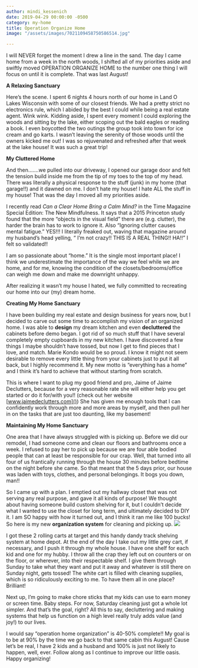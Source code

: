 ```yaml
---
author: mindi_kessenich
date: 2019-04-29 00:00:00 -0500
category: my-home
title: Operation Organize Home
image: "/assets/images/7021109458750586514.jpg"

---
```

I will NEVER forget the moment I drew a line in the sand. The day I came home from a week in the north woods, I shifted all of my priorities aside and swiftly moved OPERATION ORGANIZE HOME to the number one thing I will focus on until it is complete. That was last August!

**A Relaxing Sanctuary**

Here’s the scene. I spent 6 nights 4 hours north of our home in Land O Lakes Wisconsin with some of our closest friends. We had a pretty strict no electronics rule, which I abided by the best I could while being a real estate agent. Wink wink. Kidding aside, I spent every moment I could exploring the woods and sitting by the lake, either scoping out the bald eagles or reading a book. I even boycotted the two outings the group took into town for ice cream and go karts. I wasn’t leaving the serenity of those woods until the owners kicked me out! I was so rejuvenated and refreshed after that week at the lake house! It was such a great trip!

**My Cluttered Home**

And then.......we pulled into our driveway, I opened our garage door and felt the tension build inside me from the tip of my toes to the top of my head. There was literally a physical response to the stuff (junk) in my home (that garage!!) and it dawned on me. I don’t hate my house! I hate ALL the stuff in my house! That was the day I moved all my priorities aside.

I recently read _Can a Clear Home Bring a Calm Mind?_ in the Time Magazine Special Edition: The New Mindfulness. It says that a 2015 Princeton study found that the more “objects in the visual field” there are (e.g. clutter), the harder the brain has to work to ignore it. Also “Ignoring clutter causes mental fatigue.” YES!!! I literally freaked out, waving that magazine around my husband’s head yelling, “ I’m not crazy!! THIS IS A REAL THING!! HA!!” I felt so validated!!

I am so passionate about “home.” It is the single most important place! I think we underestimate the importance of the way we feel while we are home, and for me, knowing the condition of the closets/bedrooms/office can weigh me down and make me downright unhappy.

After realizing it wasn’t my house I hated, we fully committed to recreating our home into our (my) dream home.

**Creating My Home Sanctuary**

I have been building my real estate and design business for years now, but I decided to carve out some time to accomplish my vision of an organized home. I was able to **design** my dream kitchen and even **decluttered** the cabinets before demo began. I got rid of so much stuff that I have several completely empty cupboards in my new kitchen. I have discovered a few things I maybe shouldn’t have tossed, but now I get to find pieces that I love, and match. Marie Kondo would be so proud. I know it might not seem desirable to remove every little thing from your cabinets just to put it all back, but I highly recommend it. My new motto is “everything has a home” and I think it’s hard to achieve that without starting from scratch.

This is where I want to plug my good friend and pro, Jaime of Jaime Declutters, because for a very reasonable rate she will either help you get started or do it for/with you!! (check out her website [www.jaimedeclutters.com]()) She has given me enough tools that I can confidently work through more and more areas by myself, and then pull her in on the tasks that are just too daunting, like my basement!

**Maintaining My Home Sanctuary**

One area that I have always struggled with is picking up. Before we did our remodel, I had someone come and clean our floors and bathrooms once a week. I refused to pay her to pick up because we are four able bodied people that can at least be responsible for our crap. Well, that turned into all four of us frantically running through the house 30 minutes before bedtime on the night before she came. So that meant that the 5 days prior, our house was laden with toys, clothes, and personal belongings. It bogs you down, man!!

So I came up with a plan. I emptied out my hallway closet that was not serving any real purpose, and gave it all kinds of purpose! We thought about having someone build custom shelving for it, but I couldn’t decide what I wanted to use the closet for long term, and ultimately decided to DIY it. I am SO happy with how it turned out, and I think it ran me like 100 bucks! So here is my new **organization system** for cleaning and picking up. ![](/assets/images/IMG_3013_VERT.jpg)

I got these 2 rolling carts at target and this handy dandy track shelving system at home depot. At the end of the day I take out my little grey cart, if necessary, and I push it through my whole house. I have one shelf for each kid and one for my hubby. I throw all the crap they left out on counters or on the floor, or wherever, into their respectable shelf. I give them through Sunday to take what they want and put it away and whatever is still there on Sunday night, gets tossed! The white cart is filled with cleaning supplies, which is so ridiculously exciting to me. To have them all in one place? Brilliant!

Next up, I’m going to make chore sticks that my kids can use to earn money or screen time. Baby steps. For now, Saturday cleaning just got a whole lot simpler. And that’s the goal, right? All this to say, decluttering and making systems that help us function on a high level really truly adds value (and joy!) to our lives.

I would say “operation home organization” is 40-50% complete!! My goal is to be at 90% by the time we go back to that same cabin this August! Cause let’s be real, I have 2 kids and a husband and 100% is just not likely to happen, well, ever. Follow along as I continue to improve our little oasis. Happy organizing!